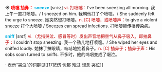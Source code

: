 ☀ <font color="red">**喷嚏 抽鼻：**</font>
<font color="sky blue">**sneeze**</font> [sni:z] 
<font color="#c00000">vi. 打喷嚏：</font>I’ve been sneezing all morning. 我上午一直打喷嚏。/ I sneezed on him. 我朝他打了个喷嚏。/ She suddenly felt the urge to sneeze. 她突然想打喷嚏。<font color="#c00000">n. [C] 喷嚏，或喷嚏声：</font>to give a violent sneeze 打个大喷嚏 / Sneezes can spread infections. 打喷嚏能传播传染病。

<font color="sky blue">**sniff**</font> [snɪf] 
<font color="#c00000">vi.（尤指哭泣、感冒等时）发出声音地把空气从鼻子吸入，即抽鼻子：</font>I couldn’t stop sneezing. 我一个劲儿地打喷嚏。/ She wiped her eyes and sniffed loudly. 她抹了抹眼睛，哧哧地抽着鼻子。<font color="#c00000">n. [C] 抽鼻子；抽鼻子声：</font>His sobs soon turned to sniffs. 不多时，他的呜咽变成了啜泣。 

· 表示“哭泣”的词群见[[17悲伤 忧郁 难过 想念 哭泣]]
